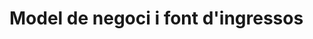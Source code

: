 <!-- TITLE: Model de negoci i font d'ingressos -->
<!-- SUBTITLE: Model de negoci i font d'ingressos -->

# Model de negoci i font d'ingressos